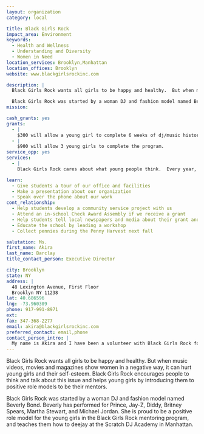 ```yaml
---
layout: organization
category: local

title: Black Girls Rock
impact_area: Environment
keywords: 
  - Health and Wellness
  - Understanding and Diversity
  - Women in Need
location_services: Brooklyn,Manhattan
location_offices: Brooklyn
website: www.blackgirlsrockinc.com

description: |
  Black Girls Rock wants all girls to be happy and healthy.  But when music videos, movies and magazines show women in a negative way, it can hurt young girls and their self-esteem.  Black Girls Rock encourages people to think and talk about this issue and helps young girls by introducing them to positive role models to be their mentors.   

  Black Girls Rock was started by a woman DJ and fashion model named Beverly Bond.  Beverly has performed for Prince, Jay-Z, Diddy, Britney Spears, Martha Stewart, and Michael Jordan.  She is proud to be a positive role model for the young girls in the Black Girls Rock mentoring program, and teaches them how to deejay at the Scratch DJ Academy in Manhattan. 
mission: 

cash_grants: yes
grants: 
  - |
    $300 will allow a young girl to complete 6 weeks of dj/music history/beatmaking instruction with Beverly Bond in the Black Girls Rock mentoring program at the Scratch DJ Academy.
  - |
    $900 will allow 3 young girls to complete the program. 
service_opp: yes
services: 
  - |
    Black Girls Rock cares about what young people think.  Every year, the organization holds a panel discussion in the community and invites concerned citizens to come and talk about the ways women and girls are represented in music, television and magazines and other media.  Students can participate in this community forum as an advocacy service-learning project.  By speaking up, sharing their feelings and asking smart questions, students can play a very important role in society.

learn: 
  - Give students a tour of our office and facilities
  - Make a presentation about our organization
  - Speak over the phone about our work
cont_relationship: 
  - Help students develop a community service project with us
  - Attend an in-school Check Award Assembly if we receive a grant
  - Help students tell local newspapers and media about their grant and/or project with us
  - Educate the school by leading a workshop
  - Collect pennies during the Penny Harvest next fall

salutation: Ms.
first_name: Akira
last_name: Barclay
title_contact_person: Executive Director

city: Brooklyn
state: NY
address: |
  48 Lexington Avenue, First Floor  
  Brooklyn NY 11238
lat: 40.686596
lng: -73.960309
phone: 917-991-8971
ext: 
fax: 347-368-2277
email: akira@blackgirlsrockinc.com
preferred_contact: email,phone
contact_person_intro: |
  My name is Akira and I have been a volunteer with Black Girls Rock for 2 years.  While I haven't worked with a Penny Harvest school yet, I'm looking forward to meeting young people who enjoy helping others as much as I do!
---
```

Black Girls Rock wants all girls to be happy and healthy.  But when music videos, movies and magazines show women in a negative way, it can hurt young girls and their self-esteem.  Black Girls Rock encourages people to think and talk about this issue and helps young girls by introducing them to positive role models to be their mentors.   

Black Girls Rock was started by a woman DJ and fashion model named Beverly Bond.  Beverly has performed for Prince, Jay-Z, Diddy, Britney Spears, Martha Stewart, and Michael Jordan.  She is proud to be a positive role model for the young girls in the Black Girls Rock mentoring program, and teaches them how to deejay at the Scratch DJ Academy in Manhattan. 